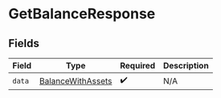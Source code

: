 # GetBalanceResponse


## Fields

| Field                                                         | Type                                                          | Required                                                      | Description                                                   |
| ------------------------------------------------------------- | ------------------------------------------------------------- | ------------------------------------------------------------- | ------------------------------------------------------------- |
| `data`                                                        | [BalanceWithAssets](../../models/shared/BalanceWithAssets.md) | :heavy_check_mark:                                            | N/A                                                           |